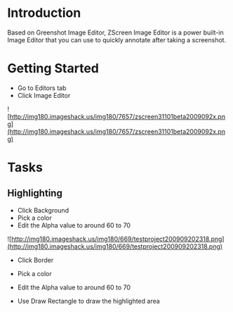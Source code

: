 # Introduction #

Based on Greenshot Image Editor, ZScreen Image Editor is a power built-in Image Editor that you can use to quickly annotate after taking a screenshot.

# Getting Started #
  * Go to Editors tab
  * Click Image Editor

![http://img180.imageshack.us/img180/7657/zscreen31101beta2009092x.png](http://img180.imageshack.us/img180/7657/zscreen31101beta2009092x.png)

# Tasks #
## Highlighting ##

  * Click Background
  * Pick a color
  * Edit the Alpha value to around 60 to 70

![http://img180.imageshack.us/img180/669/testproject200909202318.png](http://img180.imageshack.us/img180/669/testproject200909202318.png)

  * Click Border
  * Pick a color
  * Edit the Alpha value to around 60 to 70

  * Use Draw Rectangle to draw the highlighted area